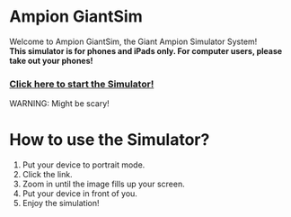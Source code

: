 <head>
  <script async src="https://www.googletagmanager.com/gtag/js?id=G-6971NP6T4P"></script>
  <script>
    window.dataLayer = window.dataLayer || [];
    function gtag(){dataLayer.push(arguments);}
    gtag('js', new Date());

    gtag('config', 'G-6971NP6T4P');
  </script>
</head>

# Ampion GiantSim

Welcome to Ampion GiantSim, the Giant Ampion Simulator System!<br>
**This simulator is for phones and iPads only. For computer users, please take out your phones!**

### [Click here to start the Simulator!](https://ampion.tk/gs/sim.jpg)

WARNING: Might be scary!

# How to use the Simulator?
1. Put your device to portrait mode.
2. Click the link.
3. Zoom in until the image fills up your screen.
4. Put your device in front of you.
5. Enjoy the simulation!
